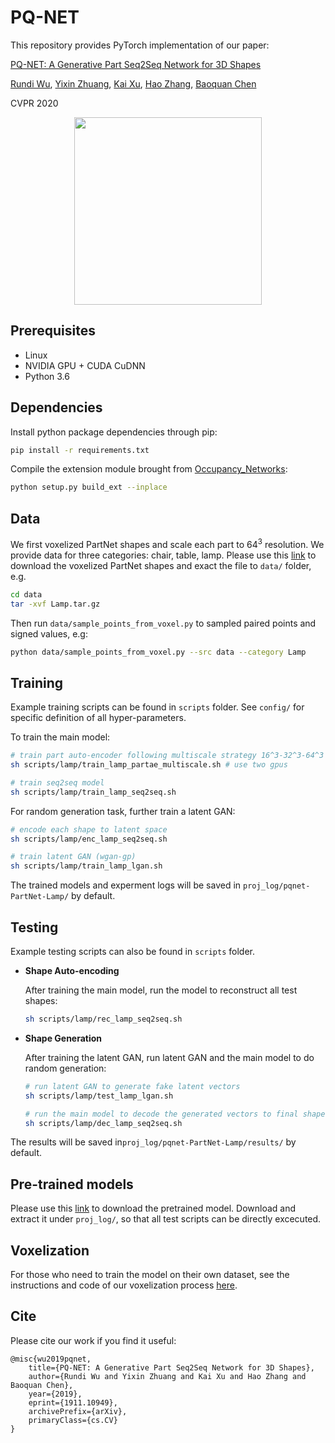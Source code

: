 # PQ-NET
This repository provides PyTorch implementation of our paper:

[PQ-NET: A Generative Part Seq2Seq Network for 3D Shapes](https://arxiv.org/abs/1911.10949)

[Rundi Wu](https://chriswu1997.github.io), [Yixin Zhuang](http://www.yixin.io/), [Kai Xu](https://kevinkaixu.net/), [Hao Zhang](https://www2.cs.sfu.ca/~haoz/), [Baoquan Chen](http://cfcs.pku.edu.cn/baoquan/)

CVPR 2020

<p align="center">
  <img src='teaser.png' width=300>
</p>

## Prerequisites

- Linux
- NVIDIA GPU + CUDA CuDNN
- Python 3.6



## Dependencies

Install python package dependencies through pip:

```bash
pip install -r requirements.txt
```

Compile the extension module brought from [Occupancy_Networks](https://github.com/autonomousvision/occupancy_networks):

```bash
python setup.py build_ext --inplace
```



## Data

We first voxelized PartNet shapes and scale each part to $64^3$ resolution. We provide data for three categories: chair, table, lamp. Please use this [link](https://disk.pku.edu.cn:443/link/DAFE87E0FB3FD1B61B4E99BDE19B58F3) to download the voxelized PartNet shapes and exact the file to `data/` folder, e.g.

```bash
cd data
tar -xvf Lamp.tar.gz
```

Then run `data/sample_points_from_voxel.py` to sampled paired points and signed values, e.g:

```bash
python data/sample_points_from_voxel.py --src data --category Lamp
```



## Training

Example training scripts can be found in `scripts` folder. See `config/` for specific definition of all hyper-parameters.  

To train the main model:

```bash
# train part auto-encoder following multiscale strategy 16^3-32^3-64^3
sh scripts/lamp/train_lamp_partae_multiscale.sh # use two gpus 

# train seq2seq model
sh scripts/lamp/train_lamp_seq2seq.sh
```

For random generation task, further train a latent GAN:

```bash
# encode each shape to latent space
sh scripts/lamp/enc_lamp_seq2seq.sh

# train latent GAN (wgan-gp)
sh scripts/lamp/train_lamp_lgan.sh
```

The trained models and experment logs will be saved in `proj_log/pqnet-PartNet-Lamp/` by default.



## Testing

Example testing scripts can also be found in `scripts` folder. 

- __Shape Auto-encoding__

  After training the main model, run the model to reconstruct all test shapes:

  ```bash
  sh scripts/lamp/rec_lamp_seq2seq.sh
  ```

- __Shape Generation__

  After training the latent GAN, run latent GAN and the main model to do random generation:

  ```bash
  # run latent GAN to generate fake latent vectors
  sh scripts/lamp/test_lamp_lgan.sh
  
  # run the main model to decode the generated vectors to final shape
  sh scripts/lamp/dec_lamp_seq2seq.sh
  ```

The results will be saved in`proj_log/pqnet-PartNet-Lamp/results/` by default.



## Pre-trained models

Please use this [link](https://disk.pku.edu.cn:443/link/05D7AD5D179F9F15508323C7141B1918) to download the pretrained model. Download and extract it under `proj_log/`, so that all test scripts can be directly excecuted.


## Voxelization
For those who need to train the model on their own dataset, see the instructions and code of our voxelization process [here](https://github.com/ChrisWu1997/PQ-NET/tree/master/voxelization).


## Cite

Please cite our work if you find it useful:

```
@misc{wu2019pqnet,
    title={PQ-NET: A Generative Part Seq2Seq Network for 3D Shapes},
    author={Rundi Wu and Yixin Zhuang and Kai Xu and Hao Zhang and Baoquan Chen},
    year={2019},
    eprint={1911.10949},
    archivePrefix={arXiv},
    primaryClass={cs.CV}
}
```

